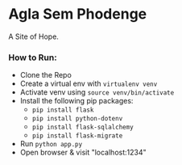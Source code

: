 # Agla Sem Phodenge
A Site of Hope.

### How to Run:
* Clone the Repo
* Create a virtual env with `virtualenv venv`
* Activate venv using `source venv/bin/activate`
* Install the following pip packages:
    * `pip install flask`
    * `pip install python-dotenv`
    * `pip install flask-sqlalchemy`
    * `pip install flask-migrate`
* Run `python app.py`
* Open browser & visit "localhost:1234"